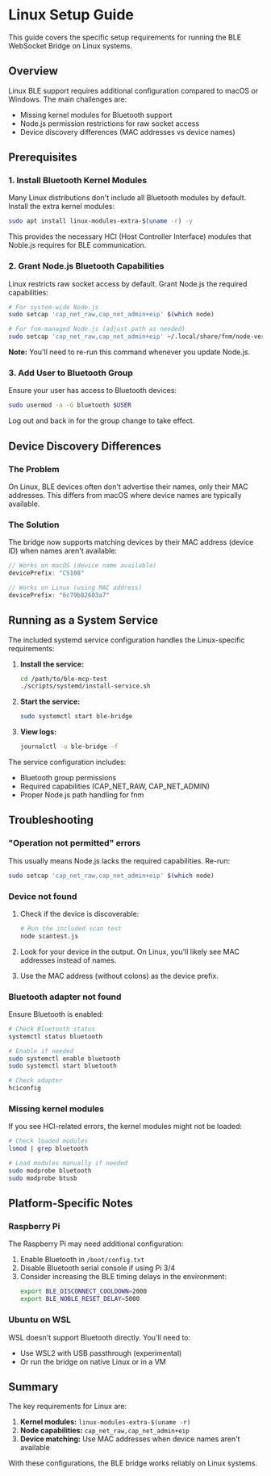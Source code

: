 # Linux Setup Guide

This guide covers the specific setup requirements for running the BLE WebSocket Bridge on Linux systems.

## Overview

Linux BLE support requires additional configuration compared to macOS or Windows. The main challenges are:
- Missing kernel modules for Bluetooth support
- Node.js permission restrictions for raw socket access
- Device discovery differences (MAC addresses vs device names)

## Prerequisites

### 1. Install Bluetooth Kernel Modules

Many Linux distributions don't include all Bluetooth modules by default. Install the extra kernel modules:

```bash
sudo apt install linux-modules-extra-$(uname -r) -y
```

This provides the necessary HCI (Host Controller Interface) modules that Noble.js requires for BLE communication.

### 2. Grant Node.js Bluetooth Capabilities

Linux restricts raw socket access by default. Grant Node.js the required capabilities:

```bash
# For system-wide Node.js
sudo setcap 'cap_net_raw,cap_net_admin+eip' $(which node)

# For fnm-managed Node.js (adjust path as needed)
sudo setcap 'cap_net_raw,cap_net_admin+eip' ~/.local/share/fnm/node-versions/v24.4.1/installation/bin/node
```

**Note:** You'll need to re-run this command whenever you update Node.js.

### 3. Add User to Bluetooth Group

Ensure your user has access to Bluetooth devices:

```bash
sudo usermod -a -G bluetooth $USER
```

Log out and back in for the group change to take effect.

## Device Discovery Differences

### The Problem

On Linux, BLE devices often don't advertise their names, only their MAC addresses. This differs from macOS where device names are typically available.

### The Solution

The bridge now supports matching devices by their MAC address (device ID) when names aren't available:

```javascript
// Works on macOS (device name available)
devicePrefix: "CS108"

// Works on Linux (using MAC address)
devicePrefix: "6c79b82603a7"
```

## Running as a System Service

The included systemd service configuration handles the Linux-specific requirements:

1. **Install the service:**
   ```bash
   cd /path/to/ble-mcp-test
   ./scripts/systemd/install-service.sh
   ```

2. **Start the service:**
   ```bash
   sudo systemctl start ble-bridge
   ```

3. **View logs:**
   ```bash
   journalctl -u ble-bridge -f
   ```

The service configuration includes:
- Bluetooth group permissions
- Required capabilities (CAP_NET_RAW, CAP_NET_ADMIN)
- Proper Node.js path handling for fnm

## Troubleshooting

### "Operation not permitted" errors

This usually means Node.js lacks the required capabilities. Re-run:
```bash
sudo setcap 'cap_net_raw,cap_net_admin+eip' $(which node)
```

### Device not found

1. Check if the device is discoverable:
   ```bash
   # Run the included scan test
   node scantest.js
   ```

2. Look for your device in the output. On Linux, you'll likely see MAC addresses instead of names.

3. Use the MAC address (without colons) as the device prefix.

### Bluetooth adapter not found

Ensure Bluetooth is enabled:
```bash
# Check Bluetooth status
systemctl status bluetooth

# Enable if needed
sudo systemctl enable bluetooth
sudo systemctl start bluetooth

# Check adapter
hciconfig
```

### Missing kernel modules

If you see HCI-related errors, the kernel modules might not be loaded:
```bash
# Check loaded modules
lsmod | grep bluetooth

# Load modules manually if needed
sudo modprobe bluetooth
sudo modprobe btusb
```

## Platform-Specific Notes

### Raspberry Pi

The Raspberry Pi may need additional configuration:

1. Enable Bluetooth in `/boot/config.txt`
2. Disable Bluetooth serial console if using Pi 3/4
3. Consider increasing the BLE timing delays in the environment:
   ```bash
   export BLE_DISCONNECT_COOLDOWN=2000
   export BLE_NOBLE_RESET_DELAY=5000
   ```

### Ubuntu on WSL

WSL doesn't support Bluetooth directly. You'll need to:
- Use WSL2 with USB passthrough (experimental)
- Or run the bridge on native Linux or in a VM

## Summary

The key requirements for Linux are:

1. **Kernel modules:** `linux-modules-extra-$(uname -r)`
2. **Node capabilities:** `cap_net_raw,cap_net_admin+eip`
3. **Device matching:** Use MAC addresses when device names aren't available

With these configurations, the BLE bridge works reliably on Linux systems.